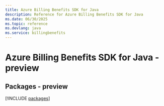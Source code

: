 ```yaml
---
title: Azure Billing Benefits SDK for Java
description: Reference for Azure Billing Benefits SDK for Java
ms.date: 06/30/2025
ms.topic: reference
ms.devlang: java
ms.service: billingbenefits
---
```

# Azure Billing Benefits SDK for Java - preview
## Packages - preview
[!INCLUDE [packages](billing-benefits-index.md)]